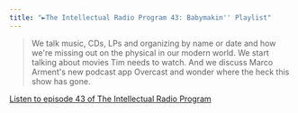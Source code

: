 ```yaml
---
title: "►The Intellectual Radio Program 43: Babymakin'' Playlist"
---
```

<blockquote><p>
  We talk music, CDs, LPs and organizing by name or date and how we&#39;re missing out on the physical in our modern world. We start talking about movies Tim needs to watch. And we discuss Marco Arment&#39;s new podcast app Overcast and wonder where the heck this show has gone.</p>
</blockquote>
<p><a href="http://goodstuff.fm/tirp/43">Listen to episode 43 of The Intellectual Radio Program</a></p>
